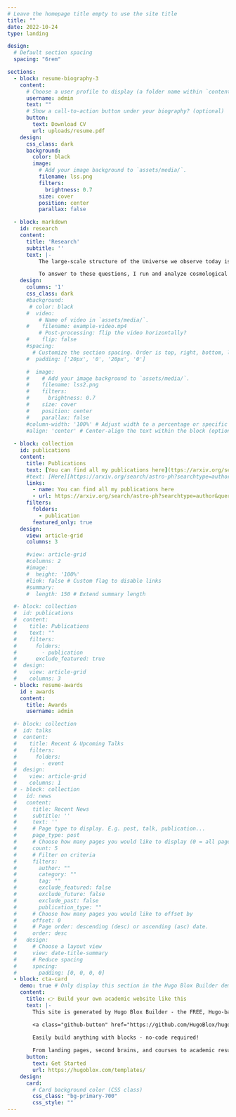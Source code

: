 ```yaml
---
# Leave the homepage title empty to use the site title
title: ""
date: 2022-10-24
type: landing

design:
  # Default section spacing
  spacing: "6rem"

sections:
  - block: resume-biography-3
    content:
      # Choose a user profile to display (a folder name within `content/authors/`)
      username: admin
      text: ""
      # Show a call-to-action button under your biography? (optional)
      button:
        text: Download CV
        url: uploads/resume.pdf
    design:
      css_class: dark
      background:
        color: black
        image:
          # Add your image background to `assets/media/`.
          filename: lss.png
          filters:
            brightness: 0.7
          size: cover
          position: center
          parallax: false

  - block: markdown
    id: research
    content:
      title: 'Research'
      subtitle: ''
      text: |-
          The large-scale structure of the Universe we observe today is the end product of the intricate evolution of dark matter and baryon fluctuations, shaped by gravity and hydrodynamic forces, within a cosmos now dominated by dark energy. In my research, I try to understand and model various aspects of this process of structure formation, thus aiming to shed light on its fundamental components: dark matter and dark energy.

          To answer to these questions, I run and analyze cosmological simulations. My work encompasses developing novel numerical techniques to reliably simulate structure formation, as well as building fast and accurate models of LSS statistics. 
    design:
      columns: '1'
      css_class: dark
      #background:
       # color: black
      #  video:
          # Name of video in `assets/media/`.
      #    filename: example-video.mp4
          # Post-processing: flip the video horizontally?
      #    flip: false
      #spacing:
        # Customize the section spacing. Order is top, right, bottom, left.
      #  padding: ['20px', '0', '20px', '0']

      #  image:
      #    # Add your image background to `assets/media/`.
      #    filename: lss2.png
      #    filters:
      #      brightness: 0.7
      #    size: cover
      #    position: center
      #    parallax: false
      #column-width: '100%' # Adjust width to a percentage or specific value
      #align: 'center' # Center-align the text within the block (optional)
        
  - block: collection
    id: publications
    content:
      title: Publications
      text: [You can find all my publications here](ttps://arxiv.org/search/astro-ph?searchtype=author&query=Ondaro-Mallea,+L)
      #text: [Here][https://arxiv.org/search/astro-ph?searchtype=author&query=Ondaro-Mallea,+L]
      links: 
        - name: You can find all my publications here
        - url: https://arxiv.org/search/astro-ph?searchtype=author&query=Ondaro-Mallea,+L
      filters:
        folders:
          - publication
        featured_only: true
    design:
      view: article-grid
      columns: 3

      #view: article-grid
      #columns: 2
      #image:
      #  height: '100%'
      #link: false # Custom flag to disable links
      #summary:
      #  length: 150 # Extend summary length

  #- block: collection
  #  id: publications
  #  content:
  #    title: Publications
  #    text: ""
  #    filters:
  #      folders:
  #        - publication
  #      exclude_featured: true
  #  design:
  #    view: article-grid
  #    columns: 3
  - block: resume-awards
    id : awards
    content:
      title: Awards
      username: admin

  #- block: collection
  #  id: talks
  #  content:
  #    title: Recent & Upcoming Talks
  #    filters:
  #      folders:
  #        - event
  #  design:
  #    view: article-grid
  #    columns: 1
  # - block: collection
  #   id: news
  #   content:
  #     title: Recent News
  #     subtitle: ''
  #     text: ''
  #     # Page type to display. E.g. post, talk, publication...
  #     page_type: post
  #     # Choose how many pages you would like to display (0 = all pages)
  #     count: 5
  #     # Filter on criteria
  #     filters:
  #       author: ""
  #       category: ""
  #       tag: ""
  #       exclude_featured: false
  #       exclude_future: false
  #       exclude_past: false
  #       publication_type: ""
  #     # Choose how many pages you would like to offset by
  #     offset: 0
  #     # Page order: descending (desc) or ascending (asc) date.
  #     order: desc
  #   design:
  #     # Choose a layout view
  #     view: date-title-summary
  #     # Reduce spacing
  #     spacing:
  #       padding: [0, 0, 0, 0]
  - block: cta-card
    demo: true # Only display this section in the Hugo Blox Builder demo site
    content:
      title: 👉 Build your own academic website like this
      text: |-
        This site is generated by Hugo Blox Builder - the FREE, Hugo-based open source website builder trusted by 250,000+ academics like you.

        <a class="github-button" href="https://github.com/HugoBlox/hugo-blox-builder" data-color-scheme="no-preference: light; light: light; dark: dark;" data-icon="octicon-star" data-size="large" data-show-count="true" aria-label="Star HugoBlox/hugo-blox-builder on GitHub">Star</a>

        Easily build anything with blocks - no-code required!
        
        From landing pages, second brains, and courses to academic resumés, conferences, and tech blogs.
      button:
        text: Get Started
        url: https://hugoblox.com/templates/
    design:
      card:
        # Card background color (CSS class)
        css_class: "bg-primary-700"
        css_style: ""
---
```



[def]: https://arxiv.org/search/astro-ph?searchtype=author&query=Ondaro-Mallea,+L